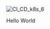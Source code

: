 ![CI_CD_k8s_6](https://github.com/user-attachments/assets/0e62c736-18ab-4aef-b6dd-6db5462186da)

Hello World
